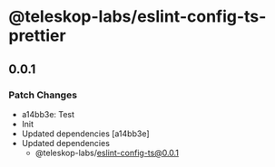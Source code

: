 # @teleskop-labs/eslint-config-ts-prettier

## 0.0.1

### Patch Changes

- a14bb3e: Test
- Init
- Updated dependencies [a14bb3e]
- Updated dependencies
  - @teleskop-labs/eslint-config-ts@0.0.1
